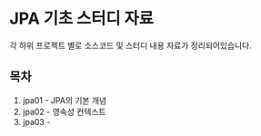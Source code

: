 # JPA 기초 스터디 자료
각 하위 프로젝트 별로 소스코드 및 스터디 내용 자료가 정리되어있습니다.

## 목차
1. jpa01 - JPA의 기본 개념
2. jpa02 - 영속성 컨텍스트
3. jpa03 - 